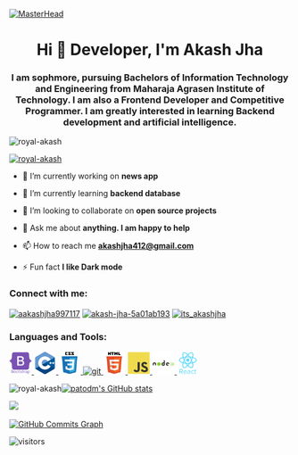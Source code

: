 [![MasterHead](https://www.topgun-tech.com/wp-content/uploads/2017/01/AdobeStock_120502836.jpg)](https://Royal-Akash.github.io)
<h1 align="center">Hi 👋 Developer, I'm Akash Jha</h1>
<h3 align="center">I am sophmore, pursuing Bachelors of Information Technology and Engineering from Maharaja Agrasen Institute of Technology. I am also a Frontend Developer and Competitive Programmer. I am greatly interested in learning Backend development and artificial intelligence.</h3>

<p align="left"> <img src="https://komarev.com/ghpvc/?username=royal-akash&label=Profile%20views&color=0e75b6&style=flat" alt="royal-akash" /> </p>

<p align="left"> <a href="https://github.com/ryo-ma/github-profile-trophy"><img src="https://github-profile-trophy.vercel.app/?username=royal-akash" alt="royal-akash" /></a> </p>

- 🔭 I’m currently working on **news app**

- 🌱 I’m currently learning **backend database**

- 👯 I’m looking to collaborate on **open source projects**

- 💬 Ask me about **anything. I am happy to help**

- 📫 How to reach me **akashjha412@gmail.com**

- ⚡ Fun fact **I like Dark mode**

<h3 align="left">Connect with me:</h3>
<p align="left">
<a href="https://twitter.com/its_akashjha" target="blank"><img align="center" src="https://raw.githubusercontent.com/rahuldkjain/github-profile-readme-generator/master/src/images/icons/Social/twitter.svg" alt="aakashjha997117" height="30" width="40" /></a>
<a href="https://linkedin.com/in/akash-jha-5a01ab193" target="blank"><img align="center" src="https://raw.githubusercontent.com/rahuldkjain/github-profile-readme-generator/master/src/images/icons/Social/linked-in-alt.svg" alt="akash-jha-5a01ab193" height="30" width="40" /></a>
<a href="https://instagram.com/its_akashjha" target="blank"><img align="center" src="https://raw.githubusercontent.com/rahuldkjain/github-profile-readme-generator/master/src/images/icons/Social/instagram.svg" alt="its_akashjha" height="30" width="40" /></a>
</p>

<h3 align="left">Languages and Tools:</h3>
<p align="left"> <a href="https://getbootstrap.com" target="_blank"> <img src="https://raw.githubusercontent.com/devicons/devicon/master/icons/bootstrap/bootstrap-plain-wordmark.svg" alt="bootstrap" width="40" height="40"/> </a> <a href="https://www.w3schools.com/cpp/" target="_blank"> <img src="https://raw.githubusercontent.com/devicons/devicon/master/icons/cplusplus/cplusplus-original.svg" alt="cplusplus" width="40" height="40"/> </a> <a href="https://www.w3schools.com/css/" target="_blank"> <img src="https://raw.githubusercontent.com/devicons/devicon/master/icons/css3/css3-original-wordmark.svg" alt="css3" width="40" height="40"/> </a> <a href="https://git-scm.com/" target="_blank"> <img src="https://www.vectorlogo.zone/logos/git-scm/git-scm-icon.svg" alt="git" width="40" height="40"/> </a> <a href="https://www.w3.org/html/" target="_blank"> <img src="https://raw.githubusercontent.com/devicons/devicon/master/icons/html5/html5-original-wordmark.svg" alt="html5" width="40" height="40"/> </a> <a href="https://developer.mozilla.org/en-US/docs/Web/JavaScript" target="_blank"> <img src="https://raw.githubusercontent.com/devicons/devicon/master/icons/javascript/javascript-original.svg" alt="javascript" width="40" height="40"/> </a> <a href="https://nodejs.org" target="_blank"> <img src="https://raw.githubusercontent.com/devicons/devicon/master/icons/nodejs/nodejs-original-wordmark.svg" alt="nodejs" width="40" height="40"/> </a> <a href="https://reactjs.org/" target="_blank"> <img src="https://raw.githubusercontent.com/devicons/devicon/master/icons/react/react-original-wordmark.svg" alt="react" width="40" height="40"/> </a> </p>

<p><img align="left" src="https://github-readme-stats.vercel.app/api/top-langs?username=royal-akash&show_icons=true&locale=en&layout=compact" alt="royal-akash" /></p>

<!--- <p>&nbsp;<img align="center" src="https://github-readme-stats.vercel.app/api?username=royal-akash&show_icons=true&locale=en" alt="royal-akash" /></p> 

<p><img align="center" src="https://github-readme-streak-stats.herokuapp.com/?user=royal-akash&" alt="royal-akash" /></p> --->

<a href="https://github.com/Royal-Akash"><img src="https://github-readme-stats.vercel.app/api?username=Royal-Akash&show_icons=true&hide=&count_private=true&title_color=0891b2&text_color=ffffff&icon_color=0891b2&bg_color=1c1917&hide_border=true&show_icons=true" alt="patodm's GitHub stats" /></a>

<a href="https://github.com/Royal-Akash"><img src="https://github-readme-streak-stats.herokuapp.com/?user=Royal-Akash&stroke=ffffff&background=1c1917&ring=0891b2&fire=0891b2&currStreakNum=ffffff&currStreakLabel=0891b2&sideNums=ffffff&sideLabels=ffffff&dates=ffffff&hide_border=true" /></a>

<a href="https://github.com/Royal-Akash"><img src="https://activity-graph.herokuapp.com/graph?username=Royal-Akash&bg_color=1c1917&color=ffffff&line=0891b2&point=ffffff&area_color=1c1917&area=true&hide_border=true&custom_title=GitHub%20Commits%20Graph" alt="GitHub Commits Graph" /></a>

![visitors](https://visitor-badge-reloaded.herokuapp.com/badge?page_id=Royal-Akash.Royal-Akash&color=44CC11)

